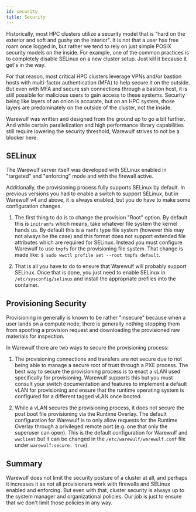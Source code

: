 ```yaml
---
id: security
title: Security
---
```


Historically, most HPC clusters utilize a security model that is "hard on the exterior and soft and gushy on the interior". It is not that a user has free roam once logged in, but rather we tend to rely on just simple POSIX security models on the inside. For example, one of the common practices is to completely disable SELinux on a new cluster setup. Just kill it because it get's in the way.

For that reason, most critical HPC clusters leverage VPNs and/or bastion hosts with multi-factor authentication (MFA) to help secure it on the outside. But even with MFA and secure ssh connections through a bastion host, it is still possible for malicious users to gain access to these systems. Security being like layers of an onion is accurate, but on an HPC system, those layers are predominately on the outside of the cluster, not the inside.

Warewulf was written and designed from the ground up to go a bit further. And while certain parallelization and high performance library capabilities still require lowering the security threshold, Warewulf strives to not be a blocker here.

## SELinux
The Warewulf server itself was developed with SELinux enabled in "targeted" and "enforcing" mode and with the firewall active.

Additionally, the provisioning process fully supports SELinux by default. In previous versions you had to enable a switch to support SELinux, but in Warewulf v4 and above, it is always enabled, but you do have to make some configuration changes.

1. The first thing to do is to change the provision "Root" option. By default this is `initramfs` which means, take whatever file system the kernel hands us. By default this is a `ramfs` type file system (however this may not always be the case) and this format does not support extended file attributes which are required for SELinux. Instead you must configure Warewulf to use `tmpfs` for the provisioning file system. That change is made like: `$ sudo wwctl profile set --root tmpfs default`.

1. That is all you have to do to ensure that Warewulf will probably support SELinux. Once that is done, you just need to enable SELinux in `/etc/sysconfig/selinux` and install the appropriate profiles into the container.

## Provisioning Security
Provisioning in generally is known to be rather "insecure" because when a user lands on a compute node, there is generally nothing stopping them from spoofing a provision request and downloading the provisioned raw materials for inspection.

In Warewulf there are two ways to secure the provisioning process:

1. The provisioning connections and transfers are not secure due to not being able to manage a secure root of trust through a PXE process. The best way to secure the provisioning process is to enact a vLAN used specifically for provisioning. Warewulf supports this but you must consult your switch documentation and features to implement a default vLAN for provisioning and ensure that the runtime operating system is configured for a different tagged vLAN once booted.

1. While a vLAN secures the provisioning process, it does not secure the post boot file provisioning via the Runtime Overlay. The default configuration for Warewulf is to only allow requests for the Runtime Overlay through a privileged remote port (e.g. one that only the superuser can open). This is the default configuration for Warewulf and `wwclient` but it can be changed in the `/etc/warewulf/warewulf.conf` file under `warewulf:secure: true`).

## Summary
Warewulf does not limit the security posture of a cluster at all, and perhaps it increases it as not all provisioners work with firewalls and SELinux enabled and enforcing. But even with that, cluster security is always up to the system manager and organizational policies. Our job is just to ensure that we don't limit those policies in any way.